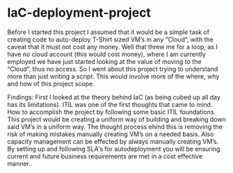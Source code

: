 # IaC-deployment-project
Before I started this project I assumed that it would be a simple task of creating code to auto-deploy T-Shirt sized VM’s in any “Cloud”, with the caveat that it must not cost any money. Well that threw me for a loop, as I have no cloud account (this would cost money), where I am currently employed we have just started looking at the value of moving to the “Cloud”, thus no access. So I went about this project trying to understand more than just writing a script. This would involve more of the where, why and how of this project scope.

Findings:
First I looked at the theory behind IaC (as being cubed up all day has its limitations). ITIL was one of the first thoughts that came to mind. How to accomplish the project by following some basic ITIL foundations. This project would be creating a uniform way of building and breaking down said VM’s in a uniform way. The thought process ehind this is removing the risk of making mistakes manually creating VM’s on a needed basis. Also capacity management can be effected by always manually creating VM’s. By setting up and following SLA's for autodeployment you will be ensuring current and future business requirements are met in a cost effective manner. 
